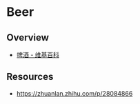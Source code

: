 # Beer


## Overview

- [啤酒 - 维基百科](https://zh.wikipedia.org/wiki/%E5%95%A4%E9%85%92)


## Resources

- https://zhuanlan.zhihu.com/p/28084866
